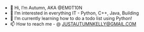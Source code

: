 - 👋 Hi, I’m Autumn, AKA @EM0T10N
- 👀 I’m interested in everything IT - Python, C++, Java, Building
- 🌱 I’m currently learning how to do a todo list using Python!
- 📫 How to reach me - @ JUSTAUTUMNKELLY@GMAIL.COM

<!---
EM0T10N/EM0T10N is a ✨ special ✨ repository because its `README.md` (this file) appears on your GitHub profile.
You can click the Preview link to take a look at your changes.
--->

